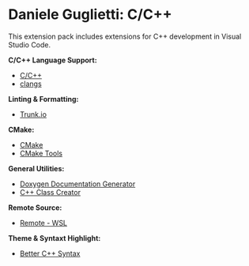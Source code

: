 # Daniele Guglietti: C/C++

This extension pack includes extensions for C++ development in Visual Studio Code.

**C/C++ Language Support:**
- [C/C++](https://marketplace.visualstudio.com/items?itemName=ms-vscode.cpptools)
- [clangs](https://marketplace.visualstudio.com/items?itemName=llvm-vs-code-extensions.vscode-clangd)

**Linting & Formatting:**
- [Trunk.io](https://marketplace.visualstudio.com/items?itemName=Trunk.io)

**CMake:**
- [CMake](https://marketplace.visualstudio.com/items?itemName=twxs.cmake)
- [CMake Tools](https://marketplace.visualstudio.com/items?itemName=ms-vscode.cmake-tools)

**General Utilities:**
- [Doxygen Documentation Generator](https://marketplace.visualstudio.com/items?itemName=cschlosser.doxdocgen)
- [C++ Class Creator](https://marketplace.visualstudio.com/items?itemName=FleeXo.cpp-class-creator)

**Remote Source:**
- [Remote - WSL](https://marketplace.visualstudio.com/items?itemName=ms-vscode-remote.remote-wsl)

**Theme & Syntaxt Highlight:**
- [Better C++ Syntax](https://marketplace.visualstudio.com/items?itemName=jeff-hykin.better-cpp-syntax)

